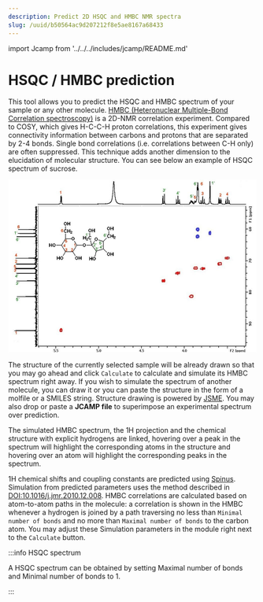 ```yaml
---
description: Predict 2D HSQC and HMBC NMR spectra
slug: /uuid/b50564ac9d207212f8e5ae8167a68433
---
```


import Jcamp from '../../../includes/jcamp/README.md'

# HSQC / HMBC prediction

This tool allows you to predict the HSQC and HMBC spectrum of your sample or any other molecule. 
[HMBC (Heteronuclear Multiple-Bond Correlation spectroscopy)](https://nmr.chem.columbia.edu/content/hsqc-and-hmbc) is a 2D-NMR correlation experiment. Compared to COSY, which gives H-C-C-H proton correlations, this experiment gives connectivity information between carbons and protons that are separated by 2-4 bonds. Single bond correlations (i.e. correlations between C-H only) are often suppressed. This technique adds another dimension to the elucidation of molecular structure. You can see below an example of HSQC spectrum of sucrose. 

![spectrum](hsqc_spectrum.jpeg)

The structure of the currently selected sample will be already drawn so that you may go ahead and click `Calculate` to calculate and simulate its HMBC spectrum right away. If you wish to simulate the spectrum of another molecule, you can draw it or you can paste the structure in the form of a molfile or a SMILES string. Structure drawing is powered by [JSME](https://peter-ertl.com/jsme/). You may also drop or paste a **JCAMP file** to superimpose an experimental spectrum over prediction.

<Jcamp/>

The simulated HMBC spectrum, the 1H projection and the chemical structure with explicit hydrogens are linked, hovering over a peak in the spectrum will highlight the corresponding atoms in the structure and hovering over an atom will highlight the corresponding peaks in the spectrum.

1H chemical shifts and coupling constants are predicted using [Spinus](http://www2.chemie.uni-erlangen.de/services/spinus/). Simulation from predicted parameters uses the method described in [DOI:10.1016/j.jmr.2010.12.008](http://www.sciencedirect.com/science/article/pii/S1090780710004003). HMBC correlations are calculated based on atom-to-atom paths in the molecule: a correlation is shown in the HMBC whenever a hydrogen is joined by a path traversing no less than `Minimal number of bonds` and no more than `Maximal number of bonds` to the carbon atom. You may adjust these Simulation parameters in the module right next to the `Calculate` button. 

:::info HSQC spectrum  

A HSQC spectrum can be obtained by setting Maximal number of bonds and Minimal number of bonds to 1.  

:::

